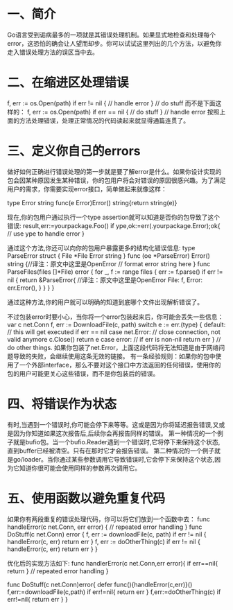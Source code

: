 # 一、简介
Go语言受到诟病最多的一项就是其错误处理机制。如果显式地检查和处理每个error，这恐怕的确会让人望而却步。你可以试试这里列出的几个方法，以避免你走入错误处理方法的误区当中去。

# 二、在缩进区处理错误
f, err := os.Open(path)
if err != nil {
    // handle error
}
// do stuff
而不是下面这样的：
f, err := os.Open(path)
if err == nil {
    // do stuff
}
// handle error
按照上面的方法处理错误，处理正常情况的代码读起来就显得通篇连贯了。

# 三、定义你自己的errors
做好如何正确进行错误处理的第一步就是要了解error是什么。如果你设计实现的包会因某种原因发生某种错误，你的包用户将会对错误的原因很感兴趣。为了满足用户的需求，你需要实现error接口，简单做起来就像这样：

type Error string 
func(e Error)Error() string{return string(e)}

现在,你的包用户通过执行一个type assertion就可以知道是否你的包导致了这个错误:
result,err:=yourpackage.Foo()
if ype,ok:=err(.yourpackage.Error);ok{
    // use ype to handle error
}

通过这个方法,你还可以向你的包用户暴露更多的结构化错误信息:
type ParseError struct {
    File  *File
    Error string
}
func (oe *ParseError) Error() string {//译注：原文中这里是OpenError
    // format error string here
}
func ParseFiles(files []*File) error {
    for _, f := range files {
        err := f.parse()
        if err != nil {
            return &ParseError{ //译注：原文中这里是OpenError
                File:  f,
                Error: err.Error(),
            }
        }
    }
}


通过这种方法,你的用户就可以明确的知道到底哪个文件出现解析错误了。

不过包装error时要小心，当你将一个error包装起来后，你可能会丢失一些信息：
var c net.Conn
f, err := DownloadFile(c, path)
switch e := err.(type) {
default:
    // this will get executed if err == nil
case net.Error:
    // close connection, not valid anymore
    c.Close()
    return e
case error:
    // if err is non-nil
    return err
}
// do other things.
如果你包装了net.Error，上面这段代码将无法知道是由于网络问题导致的失败，会继续使用这条无效的链接。
有一条经验规则：如果你的包中使用了一个外部interface，那么不要对这个接口中方法返回的任何错误，使用你的包的用户可能更关心这些错误，而不是你包装后的错误。

# 四、将错误作为状态
有时,当遇到一个错误时,你可能会停下来等等。这或是因为你将延迟报告错误,又或是因为你知道如果这次报告后,后续你会再报告同样的错误。
第一种情况的一个例子就是bufio包。当一个bufio.Reader遇到一个错误时,它将停下来保持这个状态,直到buffer已经被清空。只有在那时它才会报告错误。
第二种情况的一个例子就是go/loader。当你通过某些参数调用它导致错误时,它会停下来保持这个状态,因为它知道你很可能会使用同样的参数再次调用它。

# 五、使用函数以避免重复代码

如果你有两段重复的错误处理代码，你可以将它们放到一个函数中去：
func handleError(c net.Conn, err error) {
    // repeated error handling
}
func DoStuff(c net.Conn) error {
    f, err := downloadFile(c, path)
    if err != nil {
        handleError(c, err)
        return err
    }
    f, err := doOtherThing(c)
    if err != nil {
        handleError(c, err)
        return err
    }
}

优化后的实现方法如下:
func handlerError(c net.Conn,err error){
    if err==nil{
        return
    }
    // repeated error handling
}

func DoStuff(c net.Conn)error{
    defer func(){handleError(c,err)}()
    f,err:=downloadFile(c,path)
    if err!=nil{
        return err
    }
    f,err:=doOtherThing(c)
    if err!=nil{
        return err
    }
}